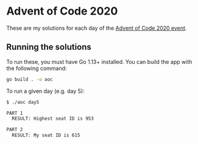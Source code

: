 # Advent of Code 2020

These are my solutions for each day of the [Advent of Code 2020 event](https://adventofcode.com/2020).

## Running the solutions

To run these, you must have Go 1.13+ installed. You can build the app with the following command:

```bash
go build . -o aoc
```

To run a given day (e.g. day 5):

```bash
$ ./aoc day5

PART 1
  RESULT: Highest seat ID is 953

PART 2
  RESULT: My seat ID is 615
```
